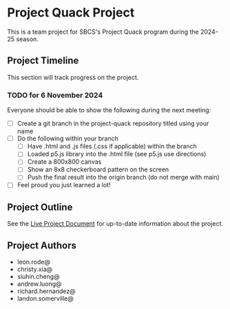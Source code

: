 # Project Quack Project

This is a team project for SBCS's Project Quack program during the 2024-25 season.

## Project Timeline

This section will track progress on the project.

### TODO for 6 November 2024

Everyone should be able to show the following during the next meeting:

- [ ] Create a git branch in the project-quack repository titled using your name
- [ ] Do the following within your branch
    - [ ] Have .html and .js files (.css if applicable) within the branch
    - [ ] Loaded p5.js library into the .html file (see p5.js use directions)
    - [ ] Create a 800x800 canvas
    - [ ] Show an 8x8 checkerboard pattern on the screen
    - [ ] Push the final result into the origin branch (do not merge with main)
- [ ] Feel proud you just learned a lot!

## Project Outline
See the [Live Project Document](https://docs.google.com/document/d/1ykgmnqtjOGUko2Lno_3CYX1Bt_3pcQb7uGfiHLTNRKA/edit?tab=t.0#heading=h.s7deod436joc) for up-to-date information about the project.

## Project Authors

- leon.rode@
- christy.xia@
- siuhin.cheng@
- andrew.luong@
- richard.hernandez@
- landon.somerville@

